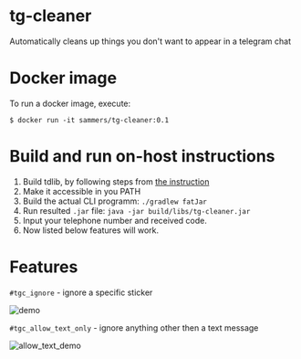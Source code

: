 # tg-cleaner
Automatically cleans up things you don't want to appear in a telegram chat 

# Docker image

To run a docker image, execute:

`$ docker run -it sammers/tg-cleaner:0.1`

# Build and run on-host instructions

1. Build tdlib, by following steps from [the instruction](https://tdlib.github.io/td/build.html?language=Java)
2. Make it accessible in you PATH
3. Build the actual CLI programm: `./gradlew fatJar`
4. Run resulted `.jar` file: `java -jar build/libs/tg-cleaner.jar` 
5. Input your telephone number and received code.
6. Now listed below features will work.

# Features

`#tgc_ignore` - ignore a specific sticker 

![demo](https://user-images.githubusercontent.com/16746106/64022539-24a9d980-cb3f-11e9-98cb-c69d67d22214.gif)

`#tgc_allow_text_only` - ignore anything other then a text message

![allow_text_demo](https://user-images.githubusercontent.com/16746106/64022906-dcd78200-cb3f-11e9-9e61-5b282a5337c2.gif)
